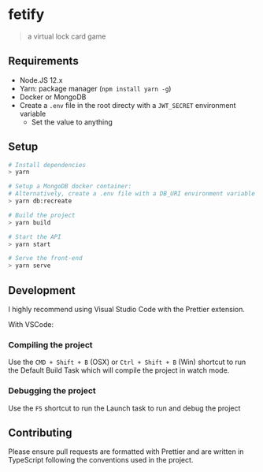 # fetify

> a virtual lock card game

## Requirements

- Node.JS 12.x
- Yarn: package manager (`npm install yarn -g`)
- Docker or MongoDB
- Create a `.env` file in the root directy with a `JWT_SECRET` environment variable
  - Set the value to anything

## Setup

```sh
# Install dependencies
> yarn

# Setup a MongoDB docker container:
# Alternatively, create a .env file with a DB_URI environment variable with your MongoDB connection string
> yarn db:recreate

# Build the project
> yarn build

# Start the API
> yarn start

# Serve the front-end
> yarn serve

```

## Development

I highly recommend using Visual Studio Code with the Prettier extension.

With VSCode:

### Compiling the project

Use the `CMD + Shift + B` (OSX) or `Ctrl + Shift + B` (Win) shortcut to run the Default Build Task which will compile the project in watch mode.

### Debugging the project

Use the `F5` shortcut to run the Launch task to run and debug the project

## Contributing

Please ensure pull requests are formatted with Prettier and are written in TypeScript following the conventions used in the project.
